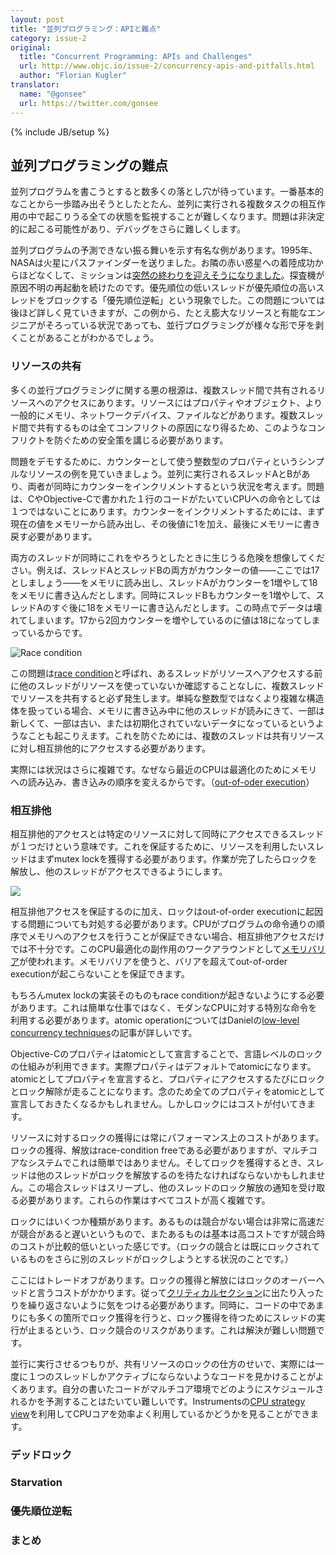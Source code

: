 ```yaml
---
layout: post
title: "並列プログラミング：APIと難点"
category: issue-2
original:
  title: "Concurrent Programming: APIs and Challenges"
  url: http://www.objc.io/issue-2/concurrency-apis-and-pitfalls.html
  author: "Florian Kugler"
translator:
  name: "@gonsee"
  url: https://twitter.com/gonsee
---
```

{% include JB/setup %}

## 並列プログラミングの難点

並列プログラムを書こうとすると数多くの落とし穴が待っています。一番基本的なことから一歩踏み出そうとしたとたん、並列に実行される複数タスクの相互作用の中で起こりうる全ての状態を監視することが難しくなります。問題は非決定的に起こる可能性があり、デバッグをさらに難しくします。

並列プログラムの予測できない振る舞いを示す有名な例があります。1995年、NASAは火星にパスファインダーを送りました。お隣の赤い惑星への着陸成功からほどなくして、ミッションは[突然の終わりを迎えそうになりました](http://research.microsoft.com/en-us/um/people/mbj/Mars_Pathfinder/Mars_Pathfinder.html)。探査機が原因不明の再起動を続けたのです。優先順位の低いスレッドが優先順位の高いスレッドをブロックする「優先順位逆転」という現象でした。この問題については後ほど詳しく見ていきますが、この例から、たとえ膨大なリソースと有能なエンジニアがそろっている状況であっても、並行プログラミングが様々な形で牙を剥くことがあることがわかるでしょう。

### リソースの共有

多くの並行プログラミングに関する悪の根源は、複数スレッド間で共有されるリソースへのアクセスにあります。リソースにはプロパティやオブジェクト、より一般的にメモリ、ネットワークデバイス、ファイルなどがあります。複数スレッド間で共有するものは全てコンフリクトの原因になり得るため、このようなコンフリクトを防ぐための安全策を講じる必要があります。

問題をデモするために、カウンターとして使う整数型のプロパティというシンプルなリソースの例を見ていきましょう。並列に実行されるスレッドAとBがあり、両者が同時にカウンターをインクリメントするという状況を考えます。問題は、CやObjective-Cで書かれた１行のコードがたいていCPUへの命令としては１つではないことにあります。カウンターをインクリメントするためには、まず現在の値をメモリーから読み出し、その後値に1を加え、最後にメモリーに書き戻す必要があります。

両方のスレッドが同時にこれをやろうとしたときに生じうる危険を想像してください。例えば、スレッドAとスレッドBの両方がカウンターの値——ここでは17としましょう——をメモリに読み出し、スレッドAがカウンターを1増やして18をメモリに書き込んだとします。同時にスレッドBもカウンターを1増やして、スレッドAのすぐ後に18をメモリーに書き込んだとします。この時点でデータは壊れてしまいます。17から2回カウンターを増やしているのに値は18になってしまっているからです。

![Race condition](http://www.objc.io/images/issue-2/race-condition@2x.png)

この問題は[race condition](http://ja.wikipedia.org/wiki/競合状態)と呼ばれ、あるスレッドがリソースへアクセスする前に他のスレッドがリソースを使っていないか確認することなしに、複数スレッドでリソースを共有すると必ず発生します。単純な整数型ではなくより複雑な構造体を扱っている場合、メモリに書き込み中に他のスレッドが読みにきて、一部は新しくて、一部は古い、または初期化されていないデータになっているというようなことも起こりえます。これを防ぐためには、複数のスレッドは共有リソースに対し相互排他的にアクセスする必要があります。

実際には状況はさらに複雑です。なぜなら最近のCPUは最適化のためにメモリへの読み込み、書き込みの順序を変えるからです。（[out-of-oder execution](http://ja.wikipedia.org/wiki/アウト・オブ・オーダー実行)）

### 相互排他

相互排他的アクセスとは特定のリソースに対して同時にアクセスできるスレッドが１つだけという意味です。これを保証するために、リソースを利用したいスレッドはまずmutex lockを獲得する必要があります。作業が完了したらロックを解放し、他のスレッドがアクセスできるようにします。

![](http://www.objc.io/images/issue-2/locking@2x.png)

相互排他アクセスを保証するのに加え、ロックはout-of-order executionに起因する問題についても対処する必要があります。CPUがプログラムの命令通りの順序でメモリへのアクセスを行うことが保証できない場合、相互排他アクセスだけでは不十分です。このCPU最適化の副作用のワークアラウンドとして[メモリバリア](http://en.wikipedia.org/wiki/Memory_barrier)が使われます。メモリバリアを使うと、バリアを超えてout-of-order executionが起こらないことを保証できます。

もちろんmutex lockの実装そのものもrace conditionが起きないようにする必要があります。これは簡単な仕事ではなく、モダンなCPUに対する特別な命令を利用する必要があります。atomic operationについてはDanielの[low-level concurrency techniques](http://www.objc.io/issue-2/low-level-concurrency-apis.html)の記事が詳しいです。

Objective-Cのプロパティはatomicとして宣言することで、言語レベルのロックの仕組みが利用できます。実際プロパティはデフォルトでatomicになります。atomicとしてプロパティを宣言すると、プロパティにアクセスするたびにロックとロック解除が走ることになります。念のため全てのプロパティをatomicとして宣言しておきたくなるかもしれません。しかしロックにはコストが付いてきます。

リソースに対するロックの獲得には常にパフォーマンス上のコストがあります。ロックの獲得、解放はrace-condition freeである必要がありますが、マルチコアなシステムでこれは簡単ではありません。そしてロックを獲得するとき、スレッドは他のスレッドがロックを解放するのを待たなければならないかもしれません。この場合スレッドはスリープし、他のスレッドのロック解放の通知を受け取る必要があります。これらの作業はすべてコストが高く複雑です。

ロックにはいくつか種類があります。あるものは競合がない場合は非常に高速だが競合があると遅いというもので、またあるものは基本は高コストですが競合時のコストが比較的低いといった感じです。（ロックの競合とは既にロックされているものをさらに別のスレッドがロックしようとする状況のことです。）

ここにはトレードオフがあります。ロックの獲得と解放にはロックのオーバーヘッドと言うコストがかかります。従って[クリティカルセクション](http://ja.wikipedia.org/wiki/クリティカルセクション)に出たり入ったりを繰り返さないように気をつける必要があります。同時に、コードの中であまりにも多くの箇所でロック獲得を行うと、ロック獲得を待つためにスレッドの実行が止まるという、ロック競合のリスクがあります。これは解決が難しい問題です。

並行に実行させるつもりが、共有リソースのロックの仕方のせいで、実際には一度に１つのスレッドしかアクティブにならないようなコードを見かけることがよくあります。自分の書いたコードがマルチコア環境でどのようにスケジュールされるかを予測することはたいてい難しいです。Instrumentsの[CPU strategy view](http://developer.apple.com/library/mac/#documentation/DeveloperTools/Conceptual/InstrumentsUserGuide/AnalysingCPUUsageinYourOSXApp/AnalysingCPUUsageinYourOSXApp.html)を利用してCPUコアを効率よく利用しているかどうかを見ることができます。

### デッドロック

### Starvation

### 優先順位逆転

### まとめ
